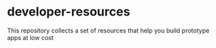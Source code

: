 # developer-resources
This repository collects a set of resources that help you build prototype apps at low cost
